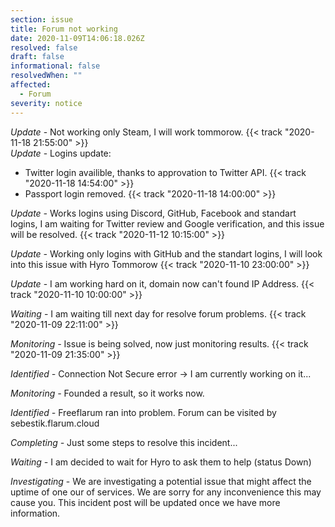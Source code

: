 ```yaml
---
section: issue
title: Forum not working
date: 2020-11-09T14:06:18.026Z
resolved: false
draft: false
informational: false
resolvedWhen: ""
affected:
  - Forum
severity: notice
---
```

*Update* - Not working only Steam, I will work tommorow. {{< track "2020-11-18 21:55:00" >}}\
*Update* - Logins update: 

* Twitter login availible, thanks to approvation to Twitter API. {{< track "2020-11-18 14:54:00" >}}
* Passport login removed. {{< track "2020-11-18 14:00:00" >}}

*Update -* Works logins using Discord, GitHub, Facebook and standart logins, I am waiting for Twitter review and Google verification, and this issue will be resolved. {{< track "2020-11-12 10:15:00" >}}

*Update -* Working only logins with GitHub and the standart logins, I will look into this issue with Hyro Tommorow {{< track "2020-11-10 23:00:00" >}}

*Update* - I am working hard on it, domain now can't found IP Address. {{< track "2020-11-10 10:00:00" >}}

*Waiting* - I am waiting till next day for resolve forum problems. {{< track "2020-11-09 22:11:00" >}}

*Monitoring -* Issue is being solved, now just monitoring results. {{< track "2020-11-09 21:35:00" >}}

*Identified -* Connection Not Secure error -> I am currently working on it...

*Monitoring -* Founded a result, so it works now.

*Identified -* Freeflarum ran into problem. Forum can be visited by sebestik.flarum.cloud

*Completing -* Just some steps to resolve this incident...

*Waiting -* I am decided to wait for Hyro to ask them to help (status Down)

*Investigating* - We are investigating a potential issue that might affect the uptime of one our of services. We are sorry for any inconvenience this may cause you. This incident post will be updated once we have more information.